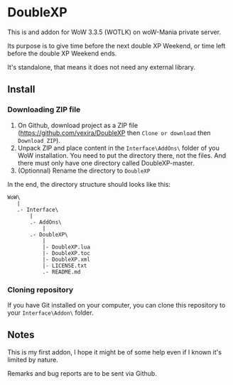 # DoubleXP

This is and addon for WoW 3.3.5 (WOTLK) on woW-Mania private server.

Its purpose is to give time before the next double XP Weekend, or time left before the double XP Weekend ends.

It's standalone, that means it does not need any external library.

## Install

### Downloading ZIP file

1. On Github, download project as a ZIP file (https://github.com/vexira/DoubleXP then `Clone or download` then `Download ZIP`).
2. Unpack ZIP and place content in the `Interface\AddOns\` folder of you WoW installation. You need to put the directory there, not the files. And there must only have one directory called DoubleXP-master.
3. (Optionnal) Rename the directory to `DoubleXP`

In the end, the directory structure should looks like this:

```
WoW\
   |
   .- Interface\
       |
       .- AddOns\
           |
	   .- DoubleXP\
	       |
	       |- DoubleXP.lua
	       |- DoubleXP.toc
	       |- DoubleXP.xml
	       |- LICENSE.txt
	       .- README.md
```

### Cloning repository

If you have Git installed on your computer, you can clone this repository to your `Interface\Addon\`  folder.

## Notes

This is my first addon, I hope it might be of some help even if I known it's limited by nature.

Remarks and bug reports are to be sent via Github.
